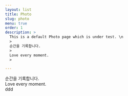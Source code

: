 ```yaml
---
layout: list
title: Photo
slug: photo
menu: true
order: 1
description: >
  This is a default Photo page which is under test. \n
  > 
  순간을 기록합니다.  
  >
  Love every moment.
  >

---
```


순간을 기록합니다.  
Love every moment.  
ddd  
